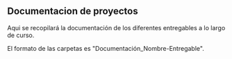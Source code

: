 ## Documentacion de proyectos

Aqui se recopilará la documentación de los diferentes entregables a lo largo de curso.

El formato de las carpetas es "Documentación_Nombre-Entregable".
